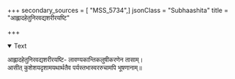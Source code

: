 +++
secondary_sources = [ "MSS_5734",]
jsonClass = "Subhaashita"
title = "आह्लादहेतुनिरवद्यशरीरयष्टि"

+++

<details open><summary>Text</summary>

आह्लादहेतुनिरवद्यशरीरयष्टि- लावण्यकान्तिकलुषीकरणेन तासाम्।  
आसीत् कुशेशयदृशामयथार्थतैव पर्यस्तभास्वररुचामपि भूषणानाम्॥
</details>
